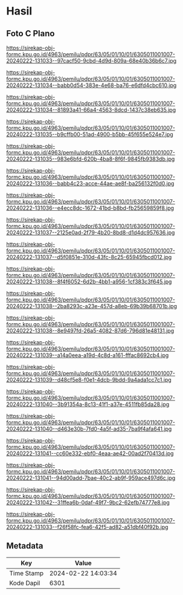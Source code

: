 # Hasil

## Foto C Plano

https://sirekap-obj-formc.kpu.go.id/4963/pemilu/pdpr/63/05/01/10/01/6305011001007-20240222-131033--97cacf50-9cbd-4d9d-809a-68e40b36b6c7.jpg

https://sirekap-obj-formc.kpu.go.id/4963/pemilu/pdpr/63/05/01/10/01/6305011001007-20240222-131034--babb0d54-383e-4e68-ba76-e6dfd4cbc610.jpg

https://sirekap-obj-formc.kpu.go.id/4963/pemilu/pdpr/63/05/01/10/01/6305011001007-20240222-131034--81893a41-66a4-4563-8dcd-1437c38eb635.jpg

https://sirekap-obj-formc.kpu.go.id/4963/pemilu/pdpr/63/05/01/10/01/6305011001007-20240222-131035--b9cffb00-51ad-4900-b5bb-45f655e524e7.jpg

https://sirekap-obj-formc.kpu.go.id/4963/pemilu/pdpr/63/05/01/10/01/6305011001007-20240222-131035--983e6bfd-620b-4ba8-8f6f-9845fb9383db.jpg

https://sirekap-obj-formc.kpu.go.id/4963/pemilu/pdpr/63/05/01/10/01/6305011001007-20240222-131036--babb4c23-acce-44ae-ae8f-ba256132f0d0.jpg

https://sirekap-obj-formc.kpu.go.id/4963/pemilu/pdpr/63/05/01/10/01/6305011001007-20240222-131036--e4ecc8dc-1672-41bd-b8bd-fb25659859f8.jpg

https://sirekap-obj-formc.kpu.go.id/4963/pemilu/pdpr/63/05/01/10/01/6305011001007-20240222-131037--2125e0ad-2f79-4b20-8bd8-d1d4dc957636.jpg

https://sirekap-obj-formc.kpu.go.id/4963/pemilu/pdpr/63/05/01/10/01/6305011001007-20240222-131037--d5f0851e-310d-43fc-8c25-65945fbcd012.jpg

https://sirekap-obj-formc.kpu.go.id/4963/pemilu/pdpr/63/05/01/10/01/6305011001007-20240222-131038--8f4f6052-6d2b-4bb1-a956-1cf383c3f645.jpg

https://sirekap-obj-formc.kpu.go.id/4963/pemilu/pdpr/63/05/01/10/01/6305011001007-20240222-131038--2ba8293c-a23e-457d-a8eb-69b39b68701b.jpg

https://sirekap-obj-formc.kpu.go.id/4963/pemilu/pdpr/63/05/01/10/01/6305011001007-20240222-131038--8e9497fd-26a5-4082-87d6-796d81e48131.jpg

https://sirekap-obj-formc.kpu.go.id/4963/pemilu/pdpr/63/05/01/10/01/6305011001007-20240222-131039--a14a0eea-a19d-4c8d-a161-fffac8692cb4.jpg

https://sirekap-obj-formc.kpu.go.id/4963/pemilu/pdpr/63/05/01/10/01/6305011001007-20240222-131039--d48cf5e8-f0e1-4dcb-9bdd-9a4ada1cc7c1.jpg

https://sirekap-obj-formc.kpu.go.id/4963/pemilu/pdpr/63/05/01/10/01/6305011001007-20240222-131040--3b91354a-8c13-41f1-a37e-4511fb85da28.jpg

https://sirekap-obj-formc.kpu.go.id/4963/pemilu/pdpr/63/05/01/10/01/6305011001007-20240222-131040--d463e30b-7fd0-4a5f-ad35-7ba9f4afa641.jpg

https://sirekap-obj-formc.kpu.go.id/4963/pemilu/pdpr/63/05/01/10/01/6305011001007-20240222-131041--cc60e332-ebf0-4eaa-ae42-00ad2f70413d.jpg

https://sirekap-obj-formc.kpu.go.id/4963/pemilu/pdpr/63/05/01/10/01/6305011001007-20240222-131041--94d00add-7bae-40c2-ab9f-959ace497d6c.jpg

https://sirekap-obj-formc.kpu.go.id/4963/pemilu/pdpr/63/05/01/10/01/6305011001007-20240222-131042--31ffea6b-0daf-49f7-9bc2-62efb74777e8.jpg

https://sirekap-obj-formc.kpu.go.id/4963/pemilu/pdpr/63/05/01/10/01/6305011001007-20240222-131033--f26f58fc-fea6-42f5-ad82-a51dbf40f92b.jpg


## Metadata

| Key        | Value               |
| ---------- | ------------------- |
| Time Stamp | 2024-02-22 14:03:34 |
| Kode Dapil | 6301                |




